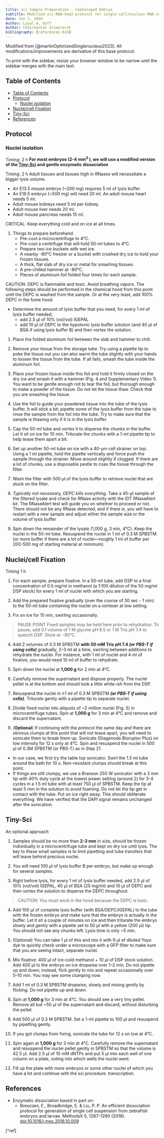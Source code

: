 ```yaml
---
title: sci Sample Preparation - Cephalopod Embryo
subtitle: Modified sci-RNA-Seq3 protocol for single-cell/nucleus RNA-seq of cephalopod embryos (specifically _Doryteuthis pealeii_)
date: Jun 2, 2024
Author: Loyal A. Goff
Author: Chaichontat Sriworarat
bibliography: [references.bib]
---
```


<link href="/styles.css" rel="stylesheet">

Modified from [@martinOptimizedSinglenucleus2023].
All modifications/improvements are derivative of this base protocol.

To print with the sidebar, resize your browser window to be narrow until the sidebar merges with the main text.

## Table of Contents

- [Table of Contents](#table-of-contents)
- [Protocol](#protocol)
  - [Nuclei isolation](#nuclei-isolation)
- [Nuclei/cell Fixation](#nucleicell-fixation)
- [Tiny-Sci](#tiny-sci)
- [References](#references)

## Protocol

### Nuclei isolation

<span class="timing">Timing: 2 h</span>
**For most embryos (2-4 mm<sup>3</sup> ), we will use a modified version of the [Tiny-Sci](#tiny-sci) and gentle enzymatic dissociation**

<aside>

<span class="timing">Timing: 2 h</span>
Adult tissues and tissues high in RNases will necessitate a bigger lysis volume.

- An E13.5 mouse embryo (~200 mg) requires 5 ml of lysis buffer.
- An E16.5 embryo (~500 mg) will need 20 ml. An adult mouse heart needs 5 ml.
- Adult mouse kidneys need 5 ml per kidney.
- Adult mouse liver needs 20 ml.
- Adult mouse pancreas needs 15 ml.

</aside>

<span class="critical">CRITICAL:</span> Keep everything cold and on ice at all times.<br>

1. Things to prepare beforehand.
   - Pre-cool a microcentrifuge to 4°C.
   - Pre-cool a centrifuge that will hold 50-ml tubes to 4°C.
   - Prepare two ice buckets with wet ice.
   - A nearby -80°C freezer or a bucket with crushed dry ice to hold your frozen tissues.
   - A thick, flat slab of dry ice or metal for smashing tissues.
   - A pre-chilled hammer at -80°C.
   - Pieces of aluminum foil folded four times for each sample.

<span class="caution">CAUTION:</span> DEPC is flammable and toxic. Avoid breathing vapors. The following steps should be performed in the chemical hood from this point until the DEPC is washed from the sample. Or at the very least, add 100% DEPC in the fume hood.

- Determine the amount of lysis buffer that you need, for every 1 ml of lysis buffer needed,
  - add 2.5 μl of 10% (vol/vol) IGEPAL
  - add 10 μl of DEPC to the hypotonic lysis buffer solution (and 40 μl of BSA if using lysis buffer B) and then vortex the solution.

1. Place the folded aluminum foil between the slab and hammer to chill.

2. Remove your tissue from the storage tube. Try using a pipette tip to poke the tissue out you can also warm the tube slightly with your hands to loosen the tissue from the tube. If all fails, smash the tube inside the aluminum foil.

3. Place your frozen tissue inside this foil and hold it firmly closed on the dry ice and smash it with a hammer (Fig. 4 and Supplementary Video 1). You want to be gentle enough not to tear the foil, but thorough enough to make a powder of the tissue. <span class="critical">Do not let the tissue thaw.</span> Check that you are smashing the tissue.

4. Use the foil to guide your powdered tissue into the tube of the lysis buffer. It will stick a bit; pipette some of the lysis buffer from the tube to rinse the sample from the foil into the tube. <span class="critical">Try to make sure that the sample is thawing only if it is in the lysis buffer.</span>

5. Cap the 50-ml tube and vortex it to disperse the chunks in the buffer. Let it sit on ice for 10 min. Triturate the chunks with a 1-ml pipette tip to help tease them apart a bit.

6. Set up another 50-ml tube on ice with a 40-μm cell strainer on top. Using a 1 ml pipette, hold the pipette vertically and force push the sample through the strainer. Move around slightly if clogged. If there are a lot of chunks, use a disposable pestle to coax the tissue through the filter.

7. Wash the filter with 500 μl of the lysis buffer to retrieve nuclei that are stuck on the filter.

8. _Typically not necessary, DEPC kills everything_. Take a 45-μl sample of the filtered lysate and check for RNase activity with the IDT RNaseAlert kit. The RNaseAlert test will guide you on whether to proceed or not. There should not be any RNase detected, and if there is, you will have to restart with a new sample and adjust either the sample size or the volume of lysis buffer

10. Spin down the remainder of the lysate (1,000 g, 3 min, 4°C).  Keep the nuclei in the 50-ml tube.  Resuspend the nuclei in 1 ml of 0.3 M SPBSTM. (or more buffer if there are a lot of nuclei—roughly 1 ml of buffer per 200-500 mg of starting material at minimum).

## Nuclei/cell Fixation

<span class="timing">Timing 1 h</span>

1. For each sample, prepare fixative. In a 50-ml tube, add DSP to a final concentration of 0.5 mg/ml in methanol (a 1:100 dilution of the  50 mg/ml DSP stock) for every 1 ml of nuclei with which you are starting.

2. Add the prepared fixative gradually (over the course of 30 sec - 1 min) to the 50-ml tube containing the nuclei on a vortexer at low setting.

3. Fix on ice for 15 min, swirling occasionally.

> <span class="pause">PAUSE POINT</span> Fixed samples may be held here prior to rehydration. To pause, add 0.1 volume of 1 M glycine pH 8.5 or 1 M Tris pH 7.4 to quench DSP. Store at −80°C.

4. Add 2 volumes of 0.3 M SPBSTM **with 50 mM Tris pH 7.4 _(or PBS-T if using cells)_** gradually, 2–3 ml at a time, swirling between additions to rehydrate the nuclei. For instance, with 1 ml of nuclei and 4 ml of fixative, you would need 10 ml of buffer to rehydrate.

5. Spin down the nuclei at **1,000 g** for 2 min at 4°C.

6. Carefully remove the supernatant and dispose properly. The nuclei pellet is at the bottom and should look a little white-ish from the DSP.

7. Resuspend the nuclei in ≥1 ml of 0.3 M SPBSTM **_(or PBS-T if using cells)_**. Triturate gently with a pipette tip to separate nuclei.

8. Divide fixed nuclei into aliquots of ~2 million nuclei (Fig. 5) in microcentrifuge tubes. Spin at **1,000 g** for 3 min at 4°C and remove and discard the supernatant.

9. (**Optional**) If continuing with the protocol the same day and there are obvious clumps at this point that will not tease apart, you will need to sonicate them to break them up. Sonicate (Diagenode Bioruptor Plus) on low intensity for 12 s only at 4°C. Spin and resuspend the nuclei in 500 μl of 0.3M SPBSTM (or PBS-T) as in Step 21.

- In our case, we first try the table top sonicator. Swirl the 1.5 ml tube around the bath for 10 s. Non-resistant clumps should break at this point.
- If things are still clumpy, we use a Branson 250 W sonicator with a 3 mm tip with 40% duty cycle at the lowest power setting (around 2) for 3-4 cycles in a 1.5 ml tube with at least 750 μl of SPBSTM. Keep the tip at least 5 mm in the solution to avoid foaming. Do not let the tip get in contact with the tube. Put on ice right away. This should obliterate everything. We have verified that the DAPI signal remains unchanged after the sonication.

## Tiny-Sci

An optional approach

1. Samples should be no more than **2-3 mm** in size, should be frozen individually in a microcentrifuge tube and kept on dry ice until lysis. The key to these small samples is to limit pipetting  and tube transfers that will leave behind precious nuclei.

2. You will need 100 μl of lysis buffer B per embryo, but make up enough for several samples.

3. Right before lysis, for every 1 ml of lysis buffer needed, add 2.5 μl of 10% (vol/vol) IGEPAL, 40 μl of BSA (20 mg/ml) and 10 μl of DEPC and then vortex the solution to disperse the DEPC throughout.

> <span class="caution">CAUTION:</span> You must work in the hood because the DEPC is toxic.

4. Add 100 μl of complete lysis buffer (with BSA/DEPC/IGEPAL) to the tube with the frozen embryo and make sure that the embryo is actually in the buffer. Let it sit a couple of minutes on ice and then triturate the embryo slowly and gently with a pipette set to 50 μl with a yellow (200 μl) tip. You should not see any chunks left. Lysis time is only ~5 min.

5. (Optional) You can take 1 μl of this and mix it with 9 μl of diluted Yoyo dye to quickly check under a microscope with a GFP filter to make sure that you are seeing intact, separate nuclei.

6. Mix fixative: 400 μl of ice-cold methanol + 10 μl of DSP stock solution. Add 400 μl to the embryo on ice dropwise over 1–2 min. Do not pipette up and down; instead, flick gently to mix and repeat occasionally over 5–10 min. You may see some clumping now.

7. Add 1 ml of 0.3 M SPBSTM dropwise, slowly and mixing gently by flicking. Do not pipette up and down.

8. Spin at **1,000 g** for 3 min at 4°C. You should see a very tiny pellet. Remove all but ~50 μl of the supernatant and discard, without disturbing the pellet.

9. Add 500 μl of 0.3 M SPBSTM. Set a 1-ml pipette to 100 μl and resuspend by pipetting gently.

10. If you got clumps from fixing, sonicate the tube for 12 s on low at 4°C.

11. Spin again at **1,000 g** for 3 min at 4°C. Carefully remove the supernatant and resuspend the nuclei pellet gently in SPBSTM so that the volume is 42.5 μl. Add 2.5 μl of 10 mM dNTPs and put 5 μl into each well of one column on a plate, noting into which wells the nuclei went.

12. Fill up the plate with more embryos or some other nuclei of which you have a lot and continue with the sci procedure.
transcription.

## References

- Enzymatic dissociation based in part on:
  - Bresciani, E., Broadbridge, E. & Liu, P. P. An efficient dissociation protocol for generation of single cell suspension from zebrafish embryos and larvae. MethodsX 5, 1287–1290 (2018). [doi:10.1016/j.mex.2018.10.009](https://doi.org/10.1016/j.mex.2018.10.009)

[^ref]
